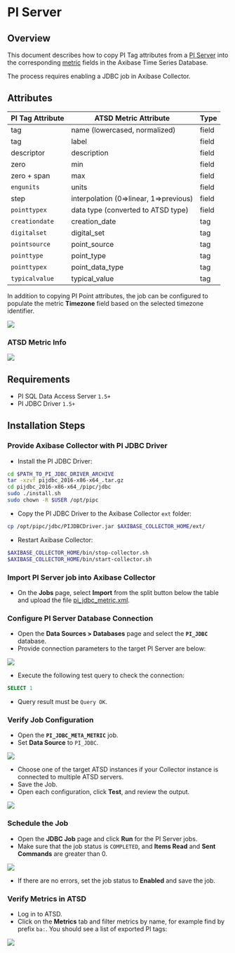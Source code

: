 # PI Server

## Overview

This document describes how to copy PI Tag attributes from a [PI Server](http://www.osisoft.com/pi-system/pi-capabilities/pi-server/) into the corresponding [metric](https://axibase.com/docs/atsd/api/meta/metric/list.html#fields) fields in the Axibase Time Series Database.

The process requires enabling a JDBC job in Axibase Collector.

## Attributes

| **PI Tag Attribute** | **ATSD Metric Attribute** | **Type** |
|---|---|---|
| tag | name (lowercased, normalized) | field |
| tag | label | field |
| descriptor | description | field |
| zero | min | field |
| zero + span | max | field |
| `engunits` | units | field |
| step | interpolation (0=>linear, 1=>previous) | field |
| `pointtypex` | data type (converted to ATSD type) | field |
| `creationdate` | creation_date | tag |
| `digitalset` | digital_set | tag |
| `pointsource` | point_source | tag |
| `pointtype` | point_type | tag |
| `pointtypex` | point_data_type | tag |
| `typicalvalue` | typical_value | tag |

In addition to copying PI Point attributes, the job can be configured to populate the metric **Timezone** field based on the selected timezone identifier.

![](./images/pi-tag-ba-info.png)

### ATSD Metric Info

![](./images/atsd-metric-ba.png)

## Requirements

* PI SQL Data Access Server `1.5+`
* PI JDBC Driver `1.5+`

## Installation Steps

### Provide Axibase Collector with PI JDBC Driver

* Install the PI JDBC Driver:

```sh
cd $PATH_TO_PI_JDBC_DRIVER_ARCHIVE
tar -xzvf pijdbc_2016-x86-x64_.tar.gz
cd pijdbc_2016-x86-x64_/pipc/jdbc
sudo ./install.sh
sudo chown -R $USER /opt/pipc
```

* Copy the PI JDBC Driver to the Axibase Collector `ext` folder:

```sh
cp /opt/pipc/jdbc/PIJDBCDriver.jar $AXIBASE_COLLECTOR_HOME/ext/
```

* Restart Axibase Collector:

```sh
$AXIBASE_COLLECTOR_HOME/bin/stop-collector.sh
$AXIBASE_COLLECTOR_HOME/bin/start-collector.sh
```

### Import PI Server job into Axibase Collector

* On the **Jobs** page, select **Import** from the split button below the table and upload the file [pi_jdbc_metric.xml](pi_jdbc_metric.xml).

### Configure PI Server Database Connection

* Open the **Data Sources > Databases** page and select the **`PI_JDBC`** database.
* Provide connection parameters to the target PI Server are below:

![](./images/pijdbc-datasource.png)

* Execute the following test query to check the connection:

```SQL
SELECT 1
```

* Query result must be `Query OK`.

### Verify Job Configuration

* Open the **`PI_JDBC_META_METRIC`** job.
* Set **Data Source** to `PI_JDBC`.

![](./images/pi-metric-job.png)

* Choose one of the target ATSD instances if your Collector instance is connected to multiple ATSD servers.
* Save the Job.
* Open each configuration, click **Test**, and review the output.

![](./images/pi-metric-test.png)

### Schedule the Job

* Open the **JDBC Job** page and click **Run** for the PI Server jobs.
* Make sure that the job status is `COMPLETED`, and **Items Read** and **Sent Commands** are greater than 0.

![](./images/pi-metric-exec-status.png)

* If there are no errors, set the job status to **Enabled** and save the job.

### Verify Metrics in ATSD

* Log in to ATSD.
* Click on the **Metrics** tab and filter metrics by name, for example find by prefix `ba:`. You should see a list of exported PI tags:

![](./images/pi-atsd-metrics.png)
